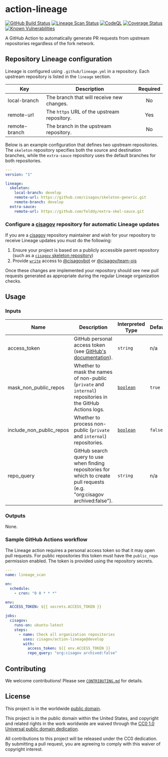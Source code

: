 # action-lineage #

[![GitHub Build Status](https://github.com/cisagov/action-lineage/workflows/build/badge.svg)](https://github.com/cisagov/action-lineage/actions)
[![Lineage Scan Status](https://github.com/cisagov/action-lineage/workflows/lineage_scan/badge.svg)](https://github.com/cisagov/action-lineage/actions?query=workflow%3Alineage_scan)
[![CodeQL](https://github.com/cisagov/action-lineage/workflows/CodeQL/badge.svg)](https://github.com/cisagov/action-lineage/actions/workflows/codeql-analysis.yml)
[![Coverage Status](https://coveralls.io/repos/github/cisagov/action-lineage/badge.svg?branch=develop)](https://coveralls.io/github/cisagov/action-lineage?branch=develop)
[![Known Vulnerabilities](https://snyk.io/test/github/cisagov/action-lineage/develop/badge.svg)](https://snyk.io/test/github/cisagov/action-lineage)

A GitHub Action to automatically generate PR requests from upstream repositories
regardless of the fork network.

## Repository Lineage configuration ##

Lineage is configured using `.github/lineage.yml` in a repository.  Each
upstream repository is listed in the `lineage` section.

| Key | Description | Required |
|-----|-------------|:--------:|
| local-branch | The branch that will receive new changes. | No |
| remote-url   | The `https` URL of the upstream repository. | Yes |
| remote-branch | The branch in the upstream repository. | No |

Below is an example configuration that defines two upstream repositories. The
`skeleton` repository specifies both the source and destination branches, while
the `extra-sauce` repository uses the default branches for both repositories.

```yml
---
version: "1"

lineage:
  skeleton:
    local-branch: develop
    remote-url: https://github.com/cisagov/skeleton-generic.git
    remote-branch: develop
  extra-sauce:
    remote-url: https://github.com/felddy/extra-skel-sauce.git
```

### Configure a [cisagov] repository for automatic Lineage updates ###

If you are a [cisagov] repository maintainer and wish for your repository to
receive Lineage updates you must do the following:

1. Ensure your project is based on a publicly accessible parent repository
   (such as a [`cisagov` skeleton repository](https://github.com/cisagov/development-guide/blob/develop/project_setup/skeleton-list.md))
1. Provide [`write`](https://docs.github.com/en/organizations/managing-user-access-to-your-organizations-repositories/repository-roles-for-an-organization#repository-roles-for-organizations)
   access to [@cisagovbot](https://github.com/cisagovbot) or [@cisagov/team-ois](https://github.com/orgs/cisagov/teams/team-ois)

Once these changes are implemented your repository should see new pull requests
generated as appropriate during the regular Lineage organization checks.

## Usage ##

### Inputs ###

| Name | Description | Interpreted Type | Default | Required |
|------|-------------|------------------|---------|:--------:|
| access_token | GitHub personal access token (see [GitHub's documentation](https://docs.github.com/en/authentication/keeping-your-account-and-data-secure/creating-a-personal-access-token)). | `string` | n/a | yes |
| mask_non_public_repos | Whether to mask the names of non-public (`private` and `internal`) repositories in the GitHub Actions logs. | [`boolean`](https://yaml.org/spec/1.2.2/#1032-tag-resolution) | `true` | no |
| include_non_public_repos | Whether to process non-public (`private` and `internal`) repositories. | [`boolean`](https://yaml.org/spec/1.2.2/#1032-tag-resolution) | `false` | no |
| repo_query | GitHub search query to use when finding repositories for which to create pull requests (e.g. \"org:cisagov archived:false\"). | `string` | n/a | yes |

### Outputs ###

None.
<!--
| Name | Description | Output Type |
|------|-------------|-------------|
| output_name | The output's description. | `output_type` |
-->

### Sample GitHub Actions workflow ###

The Lineage action requires a personal access token so that it may open pull
requests.  For public repositories this token must have the `public_repo`
permission enabled.  The token is provided using the repository secrets.

```yml
---
name: lineage_scan

on:
  schedule:
    - cron: "0 0 * * *"

env:
  ACCESS_TOKEN: ${{ secrets.ACCESS_TOKEN }}

jobs:
  cisagov:
    runs-on: ubuntu-latest
    steps:
      - name: Check all organization repositories
        uses: cisagov/action-lineage@develop
        with:
          access_token: ${{ env.ACCESS_TOKEN }}
          repo_query: "org:cisagov archived:false"
```

## Contributing ##

We welcome contributions!  Please see [`CONTRIBUTING.md`](CONTRIBUTING.md) for
details.

## License ##

This project is in the worldwide [public domain](LICENSE).

This project is in the public domain within the United States, and
copyright and related rights in the work worldwide are waived through
the [CC0 1.0 Universal public domain
dedication](https://creativecommons.org/publicdomain/zero/1.0/).

All contributions to this project will be released under the CC0
dedication. By submitting a pull request, you are agreeing to comply
with this waiver of copyright interest.

[cisagov]: https://github.com/cisagov
